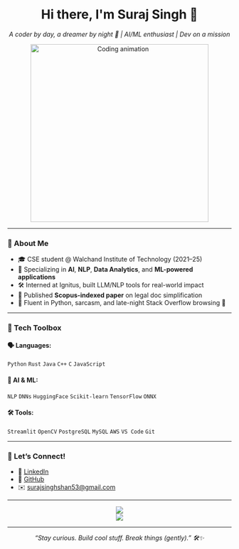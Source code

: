 <h1 align="center">Hi there, I'm Suraj Singh 👋</h1>
<p align="center">
  <i>A coder by day, a dreamer by night 🌌 | AI/ML enthusiast | Dev on a mission</i>
</p>

<p align="center">
  <img src="https://media.giphy.com/media/qgQUggAC3Pfv687qPC/giphy.gif" width="400" alt="Coding animation">
</p>

---

### 💁 About Me

- 🎓 CSE student @ Walchand Institute of Technology (2021–25)
- 🧠 Specializing in **AI**, **NLP**, **Data Analytics**, and **ML-powered applications**
- 🛠️ Interned at Ignitus, built LLM/NLP tools for real-world impact
- 📄 Published **Scopus-indexed paper** on legal doc simplification
- 💬 Fluent in Python, sarcasm, and late-night Stack Overflow browsing 🥲

---

### 🧰 Tech Toolbox

#### 🗣️ Languages:
`Python` `Rust` `Java` `C++` `C` `JavaScript`

#### 🧠 AI & ML:
`NLP` `DNNs` `HuggingFace` `Scikit-learn` `TensorFlow` `ONNX`

#### 🛠️ Tools:
`Streamlit` `OpenCV` `PostgreSQL` `MySQL` `AWS` `VS Code` `Git`

---


### 🤝 Let’s Connect!

- 💼 [LinkedIn](https://www.linkedin.com/in/suraj-singh-53b950233/)
- 🧠 [GitHub](https://github.com/SurajSingh53)
- ✉️ surajsinghshan53@gmail.com

---

<p align="center">
  <img src="https://github-readme-stats.vercel.app/api?username=SurajSingh53&show_icons=true&theme=tokyonight" />
  <br/>
  <img src="https://github-readme-streak-stats.herokuapp.com/?user=SurajSingh53&theme=tokyonight" />
</p>

---

<p align="center">
  <i>“Stay curious. Build cool stuff. Break things (gently).” 🛠️✨</i>
</p>
